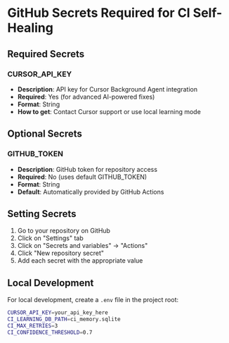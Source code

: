 # GitHub Secrets Required for CI Self-Healing

## Required Secrets

### CURSOR_API_KEY
- **Description**: API key for Cursor Background Agent integration
- **Required**: Yes (for advanced AI-powered fixes)
- **Format**: String
- **How to get**: Contact Cursor support or use local learning mode

## Optional Secrets

### GITHUB_TOKEN
- **Description**: GitHub token for repository access
- **Required**: No (uses default GITHUB_TOKEN)
- **Format**: String
- **Default**: Automatically provided by GitHub Actions

## Setting Secrets

1. Go to your repository on GitHub
2. Click on "Settings" tab
3. Click on "Secrets and variables" → "Actions"
4. Click "New repository secret"
5. Add each secret with the appropriate value

## Local Development

For local development, create a `.env` file in the project root:

```bash
CURSOR_API_KEY=your_api_key_here
CI_LEARNING_DB_PATH=ci_memory.sqlite
CI_MAX_RETRIES=3
CI_CONFIDENCE_THRESHOLD=0.7
```

